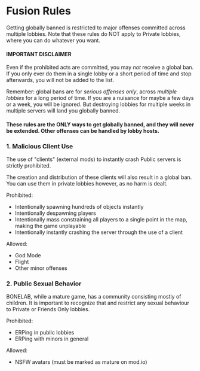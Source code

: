 # Fusion Rules
Getting globally banned is restricted to major offenses committed across multiple lobbies. Note that these rules do NOT apply to Private lobbies, where you can do whatever you want.

#### IMPORTANT DISCLAIMER
Even if the prohibited acts are committed, you may *not* receive a global ban. If you only ever do them in a single lobby or a short period of time and stop afterwards, you will not be added to the list.

Remember: global bans are for *serious offenses only*, across *multiple lobbies* for a long period of time. If you are a nuisance for maybe a few days or a week, you will be ignored. But destroying lobbies for multiple weeks in multiple servers will land you globally banned.

#### These rules are the ONLY ways to get globally banned, and they will never be extended. Other offenses can be handled by lobby hosts.

### 1. Malicious Client Use
The use of "clients" (external mods) to instantly crash Public servers is strictly prohibited.

The creation and distribution of these clients will also result in a global ban. You can use them in private lobbies however, as no harm is dealt.

Prohibited:
- Intentionally spawning hundreds of objects instantly
- Intentionally despawning players
- Intentionally mass constraining all players to a single point in the map, making the game unplayable
- Intentionally instantly crashing the server through the use of a client

Allowed:
- God Mode
- Flight
- Other minor offenses

### 2. Public Sexual Behavior
BONELAB, while a mature game, has a community consisting mostly of children. It is important to recognize that and restrict any sexual behaviour to Private or Friends Only lobbies.

Prohibited:
- ERPing in public lobbies
- ERPing with minors in general

Allowed:
- NSFW avatars (must be marked as mature on mod.io)
